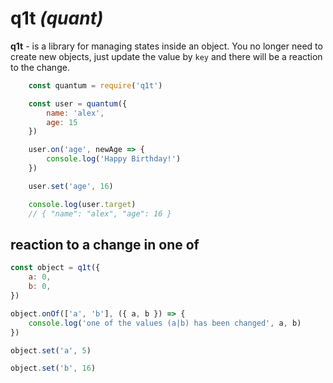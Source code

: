 # **q1t** *(quant)*


**q1t** - is a library for managing states inside an object.
You no longer need to create new objects, just update the value by `key` and there will be a reaction to the change.

```javascript
    const quantum = require('q1t')

    const user = quantum({
        name: 'alex',
        age: 15
    })

    user.on('age', newAge => {
        console.log('Happy Birthday!')
    })

    user.set('age', 16)

    console.log(user.target)
    // { "name": "alex", "age": 16 }
```

## reaction to a change in one of

```javascript
const object = q1t({
    a: 0,
    b: 0,
})

object.onOf(['a', 'b'], ({ a, b }) => {
    console.log('one of the values (a|b) has been changed', a, b)
})

object.set('a', 5)

object.set('b', 16)
```